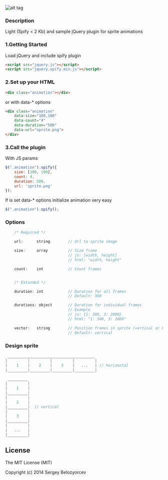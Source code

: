 ![alt tag](https://raw.github.com/belozyorcev/Spify/master/img/spify-logo-light-434x300.png)
### Description
Light (Spify < 2 Kb) and sample jQuery plugin for sprite animations

### 1.Getting Started
Load jQuery and include spify plugin

```html
<script src="jquery.js"></script>
<script src="jquery.spify.min.js"></script>
```
### 2.Set up your HTML

```html
<div class="animation"></div>
```
or with data-* options

```html
<div class="animation"
    data-size="100,100"
    data-count="4"
    data-duration="500"
    data-url="sprite.png">
</div>
```
### 3.Call the plugin
With JS params
```js
$(".animation").spify({
    size: [100, 100],
    count: 4,
    duration: 500,
    url: 'sprite.png'
});
```
If is set data-* options initialize animation very easy
```js
$(".animation").spify();
```
### Options
```js
    /* Required */

    url:      string        // Url to sprite image

    size:     array         // Size frame
                            // js: [width, height]
                            // html: "width, height"

    count:    int           // Count frames


    /* Extanded */

    duration: int           // Duration for all frames
                            // Default: 300

    durations: object       // Duration for individual frames
                            // Example
                            // js: {1: 300, 3: 2000}
                            // html: "1: 300, 3: 2000"

    vector:   string        // Position frames in sprite (vertical or horizontal)
                            // Default: vertical
```

### Design sprite
```js
 _______________________________________
|         |         |         |         |
|    1    |    2    |    3    |   ...   | // horizontal
|_________|_________|_________|_________|

 _________
|         |
|    1    |
|_________|
|         |
|    2    |
|_________|  // vertical
|         |
|    3    |
|_________|
|         |
|   ...   |
|_________|
```
License
------------
The MIT License (MIT)

Copyright (c) 2014 Sergey Belozyorcev
